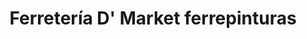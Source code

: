 ---
title: "Ferretería D' Market ferrepinturas"
url: /caracas/ferreteria-d-market-ferrepinturas/
shop: Eisenwaren
---